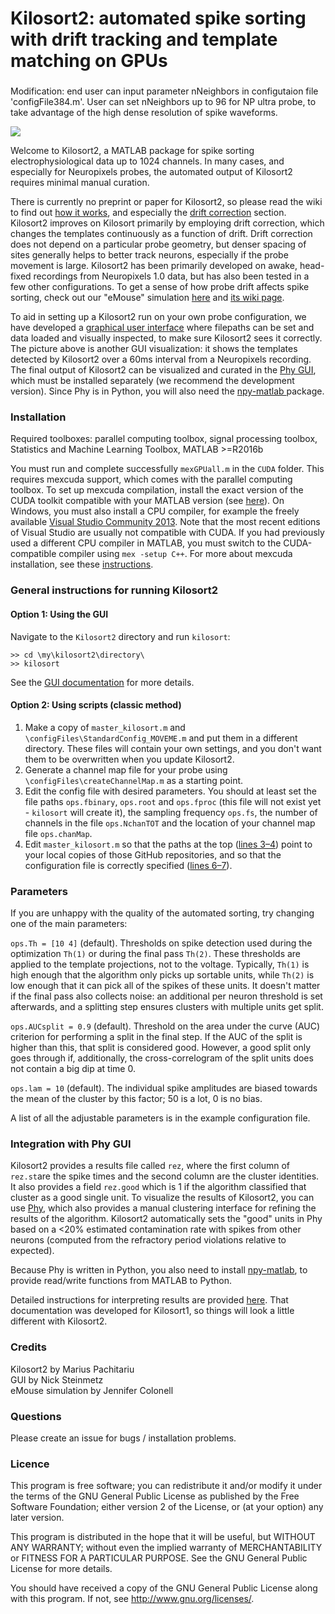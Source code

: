 
# Kilosort2: automated spike sorting with drift tracking and template matching on GPUs #

###
Modification: end user can input parameter nNeighbors in configutaion file 'configFile384.m'.
User can set nNeighbors up to 96 for NP ultra probe, to take advantage of the high dense resolution of spike waveforms.

![](https://github.com/MouseLand/Kilosort2/blob/master/Docs/img/templates.png)

Welcome to Kilosort2, a MATLAB package for spike sorting electrophysiological data up to 1024 channels. In many cases, and especially for Neuropixels probes, the automated output of Kilosort2 requires minimal manual curation.

There is currently no preprint or paper for Kilosort2, so please read the wiki to find out [how it works](https://github.com/MouseLand/Kilosort2/wiki), and especially the [drift correction](https://github.com/MouseLand/Kilosort2/wiki/3.-More-on-drift-correction) section. Kilosort2 improves on Kilosort primarily by employing drift correction, which changes the templates continuously as a function of drift. Drift correction does not depend on a particular probe geometry, but denser spacing of sites generally helps to better track neurons, especially if the probe movement is large. Kilosort2 has been primarily developed on awake, head-fixed recordings from Neuropixels 1.0 data, but has also been tested in a few other configurations. To get a sense of how probe drift affects spike sorting, check out our "eMouse" simulation [here](https://github.com/MouseLand/Kilosort2/tree/master/eMouse_drift) and [its wiki page](https://github.com/MouseLand/Kilosort2/wiki/4.-eMouse-simulator-with-drift).

To aid in setting up a Kilosort2 run on your own probe configuration, we have developed a [graphical user interface](https://github.com/MouseLand/Kilosort2/wiki/1.-The-GUI) where filepaths can be set and data loaded and visually inspected, to make sure Kilosort2 sees it correctly. The picture above is another GUI visualization: it shows the templates detected by Kilosort2 over a 60ms interval from a Neuropixels recording. The final output of Kilosort2 can be visualized and curated in the [Phy GUI](https://github.com/kwikteam/phy), which must be installed separately (we recommend the development version). Since Phy is in Python, you will also need the [npy-matlab ](https://github.com/kwikteam/npy-matlab) package. 

### Installation ###

Required toolboxes: parallel computing toolbox, signal processing toolbox, Statistics and Machine Learning Toolbox, MATLAB >=R2016b

You must run and complete successfully `mexGPUall.m` in the `CUDA` folder. This requires mexcuda support, which comes with the parallel computing toolbox. To set up mexcuda compilation, install the exact version of the CUDA toolkit compatible with your MATLAB version (see [here](https://www.mathworks.com/help/distcomp/gpu-support-by-release.html)). On Windows, you must also install a CPU compiler, for example the freely available [Visual Studio Community 2013](https://www.visualstudio.com/vs/older-downloads/). Note that the most recent editions of Visual Studio are usually not compatible with CUDA. If you had previously used a different CPU compiler in MATLAB, you must switch to the CUDA-compatible compiler using `mex -setup C++`. For more about mexcuda installation, see these [instructions](http://uk.mathworks.com/help/distcomp/mexcuda.html).

### General instructions for running Kilosort2 ###

#### Option 1: Using the GUI

Navigate to the `Kilosort2` directory and run `kilosort`:
```
>> cd \my\kilosort2\directory\
>> kilosort
```
See the [GUI documentation](https://github.com/MouseLand/Kilosort2/wiki/1.-The-GUI) for more details.

#### Option 2: Using scripts (classic method)

1. Make a copy of `master_kilosort.m` and `\configFiles\StandardConfig_MOVEME.m` and put them in a different directory. These files will contain your own settings, and you don't want them to be overwritten when you update Kilosort2.  
2. Generate a channel map file for your probe using `\configFiles\createChannelMap.m` as a starting point.
3. Edit the config file with desired parameters. You should at least set the file paths `ops.fbinary`, `ops.root` and `ops.fproc` (this file will not exist yet - `kilosort` will create it), the sampling frequency `ops.fs`, the number of channels in the file `ops.NchanTOT` and the location of your channel map file `ops.chanMap`.
4. Edit `master_kilosort.m` so that the paths at the top ([lines 3–4](https://github.com/MouseLand/Kilosort2/blob/master/master_kilosort.m#L3-L4)) point to your local copies of those GitHub repositories, and so that the configuration file is correctly specified ([lines 6–7](https://github.com/MouseLand/Kilosort2/blob/2fba667359dbddbb0e52e67fa848f197e44cf5ef/master_kilosort.m#L6-L7)).

### Parameters ###

If you are unhappy with the quality of the automated sorting, try changing one of the main parameters:

`ops.Th = [10 4]` (default). Thresholds on spike detection used during the optimization `Th(1)` or during the final pass `Th(2)`. These thresholds are applied to the template projections, not to the voltage. Typically, `Th(1)` is high enough that the algorithm only picks up sortable units, while `Th(2)` is low enough that it can pick all of the spikes of these units. It doesn't matter if the final pass also collects noise: an additional per neuron threshold is set afterwards, and a splitting step ensures clusters with multiple units get split.

`ops.AUCsplit = 0.9` (default). Threshold on the area under the curve (AUC) criterion for performing a split in the final step. If the AUC of the split is higher than this, that split is considered good. However, a good split only goes through if, additionally, the cross-correlogram of the split units does not contain a big dip at time 0.

`ops.lam = 10` (default).  The individual spike amplitudes are biased towards the mean of the cluster by this factor; 50 is a lot, 0 is no bias.

A list of all the adjustable parameters is in the example configuration file.

### Integration with Phy GUI ###
Kilosort2 provides a results file called `rez`, where the first column of `rez.st`are the spike times and the second column are the cluster identities. It also provides a field `rez.good` which is 1 if the algorithm classified that cluster as a good single unit. To visualize the results of Kilosort2, you can use [Phy](https://github.com/kwikteam/phy), which also provides a manual clustering interface for refining the results of the algorithm. Kilosort2 automatically sets the "good" units in Phy based on a <20% estimated contamination rate with spikes from other neurons (computed from the refractory period violations relative to expected).

Because Phy is written in Python, you also need to install [npy-matlab](https://github.com/kwikteam/npy-matlab), to provide read/write functions from MATLAB to Python.

Detailed instructions for interpreting results are provided [here](https://github.com/kwikteam/phy-contrib/blob/master/docs/template-gui.md). That documentation was developed for Kilosort1, so things will look a little different with Kilosort2.

### Credits ###

Kilosort2 by Marius Pachitariu  
GUI by Nick Steinmetz  
eMouse simulation by Jennifer Colonell  

### Questions ###

Please create an issue for bugs / installation problems.

### Licence ###

This program is free software; you can redistribute it and/or modify it under the terms of the GNU General Public License as published by the Free Software Foundation; either version 2 of the License, or (at your option) any later version.

This program is distributed in the hope that it will be useful, but WITHOUT ANY WARRANTY; without even the implied warranty of MERCHANTABILITY or FITNESS FOR A PARTICULAR PURPOSE. See the GNU General Public License for more details.

You should have received a copy of the GNU General Public License along with this program. If not, see http://www.gnu.org/licenses/.
